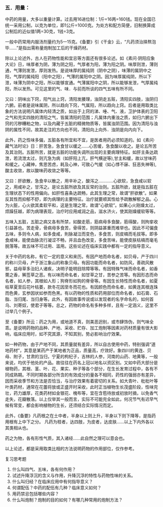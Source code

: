 ### 五．用量：

中药的用量，大多以重量计算。过去用16进位制：1斤=16两=160钱。现在全国已统一采用公制，以克为单位，即1公斤=1000克。为处方和配方简便，旧制换算成公制后的近似值1两=30克，1钱=3克。

一般中药常用内服汤剂量约为5一15克。《备要》引《干金》云，“凡药须治择熬泡毕……”是指出需称量炮制加工后的干燥药材。

除以上论述外，古人在药物性能和宜忌等方面还有很多论述。如《素问·阴阳应象大论》日，味厚者为阴，薄为阴之阳，气厚者为阳，薄为阳之阴。味厚则泄，薄则通，气薄则发泄，厚则发热。是说味厚的属纯阴（阴中之阴），味薄的属阴中之阳，气厚的属纯阳（阳中之阳），气薄的属阳中之阴。因为味厚属纯阴，所以下泄，味薄为阴中之阳，所以能够宣通。气薄属阳中之阴，所以能够发泄，气厚属纯阳，所以发热。可见这里的气、味．与前而所谈的四气五味有所不同。

又曰：阴味出下窍，阳气出上窍，清阳发腠理，浊阴走五赃，清阳实四肢，浊阴归六腑。前者是说味属阴，所以趋向下窍，气属阳，所以趋向上窍。后者是用取类比象的方法说明凡属体内轻清之质，如出于上窍的涕、唾、气、液，卫护体表的卫阳之气和充实四肢的清阳之气，皆属清阳的范围；凡属体内重浊之质，如归六腑出下窍的污秽糟粕之物，以及内藏于五脏的精微物质等，皆属浊阴范围。因为清阳与浊阴的属性不同，故其走注的方向也不同，清阳向上向外．浊阴是向内向下。

此外，药之性味多偏，五脏各有所宜和不宜，是医者用药必须知道的。如《素问·藏气法时论》日：肝苦急，急食甘以缓之……心苦缓，急食酸以收之。是论五所苦及其治则。五脏所苦，就是五脏的功能失调所出现的主要病理特征。如肝主条达疏泄，若流泄太过，则亢急为病（如肝阳上亢，肝气横逆等),甘主和缓，故以甘味药和缓之。心藏神，焦思苦虑，耗及心神，可致心气缓（如心悸不寐、狂恶失神等),酸主收敛，故以酸味药收敛之等等。

又曰：肝欲散，急食辛以散之，用辛补之，酸泻之…………心欲软，急食咸以软之，用咸补之，甘泻之。是论五脏所欲及其反常的治则。五脏所欲，就是指五脏在生理状态下的性用偏向。如肝性喜条达疏畅，此其生理之常，故谓“肝欲散”。如果反其性而抑郁不舒，即为病理的主要特征。治疗就要顺其性给予疏散解郁之品。心为火脏，心火欲其柔软平和，这是生理之常，故谓“心欲软”。如果心火刚燥太过，烦躁狂越，即为病理表现，治疗时应用咸润之品，滋水济火，使其刚燥缓软等等。

五味入五脏，五脏之病又各有所禁，如酸走筋，筋病毋多食酸，筋得酸，则拘挛收引益甚也。苦走骨，骨病毋多食苦，骨得苦，则阴益甚重而难举也。因此不可偏食五味，多则令人病，如多食咸，則脉凝泣而变色，多食苦，则皮槁而毛拔等。即多食咸味，能使血脉流行凝涩不畅，并且血色改变，多食苦味，能使皮肤枯槁而毫毛脱落等。故五味不可过用、滥用。这些论述在临床实践中都有一定的指导意义。

关于中药的名称，有它一定的意义和来历。有因产地而命名者，如贝母，产于四川的称川贝母，产于浙江象山的称象贝母。有因功能而命名者，如防风，善疏风散邪，益母草多治妇人诸疾，决明子能明目除障等等。有因特殊气味而命名者，如香薷之香，豨签草之恶。有以味而命名者，如甘草之甘，苦参之苦等。有因形态而命名者，如人参，其根如人形；狗脊形如狗的脊骨等。有因生长特性而命名者，如夏枯草夏至后花叶枯萎，款冬花因至冬而花也。有因颜色而命名者，如黄连其根连珠而色黄，玄参因状如参而色黑。有以药物的性质和药用部位而命名者，如石膏、石脂、当归尾、当归身等。此外，有因故事传说或以发现者的名字命名的，如何首乌、刘寄奴，使君子等等。总之，药物的命名有多种多样，且有一定涵义，这里不过举几个例子。

至《备要》所云：药之为用，或地道不真，则美恶迥别，或市肆饰伪，则气味全乖。是说明药物的品种、产地、采收、贮存、加工炮制等因素对药材质量有很大影响，临床应用时，如不究其源，不知其别，势必影响治疗效果。

如一种药物，由于产地不同，其质量就有差异，所以自古使用中药，特别强调“道地药材”，其意是某药产于某地者为正品，质量高，疗效好。象四川的黄连、贝母、附子，甘肃的当归，宁夏的枸杞子，吉林的人参，河南的山药、地黄等，一般来说，均优于他处的产品。故往往在药名上冠以地名以资区别。又如中药大部分是植物药，其根、茎、叶、花、果实、种子等各个部分，在生长发育过程中，各有不同成熟期。不同时期各部分所含的有效成分的量各不相同，药性的强弱亦有差异，因而采收季节和方法是否恰当，与治疗效果有着密切的关系。如大青叶、枇枇叶等叶类药材，通常在花蕾将放或正盛开时采收，此时正当植物生长茂盛阶段，性味完壮，药力雄厚，花类药材如金银花、槐布等，宜在含苞待放或初放时摘，以免香气走失，花瓣散落。以上仅举其一般而言，实际不可能完全如此，何况节气有迟早气候有常变，都会影响植物的生长，还须结合实际情况而定。

此外，《备要》凡药根之在土中者，半身以上则上升，半身以下则下降等，是指药用根有上中下之分。
凡药为枝者，达四肢，为皮者，达皮肤……以上下内外各以其类相从也。

药之为物，各有形性气质，其入诸经……此自然之理可以意会也。

以上论述，都是采用取类比相的方法说明药物的作用部位，仅作参考。

复习思考题

1. 什么叫四气、五味，各有何作用？
2. 试述升降浮沉的含义与作用，升降沉浮的特性与药物性味的关系。
3. 什么叫归经？在临床应用中有何指导意义？
4. 何谓配伍？中药的配伍有几种？临床意义如何？
5. 用药禁忌包括哪些内容？
6. 什么叫炮制？炮制的目的如何？有哪几种常用的炮制方法？
